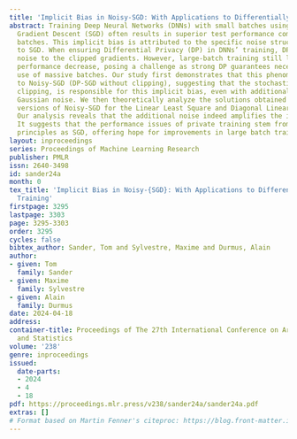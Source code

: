 ```yaml
---
title: 'Implicit Bias in Noisy-SGD: With Applications to Differentially Private Training'
abstract: Training Deep Neural Networks (DNNs) with small batches using Stochastic
  Gradient Descent (SGD) often results in superior test performance compared to larger
  batches. This implicit bias is attributed to the specific noise structure inherent
  to SGD. When ensuring Differential Privacy (DP) in DNNs’ training, DP-SGD adds Gaussian
  noise to the clipped gradients. However, large-batch training still leads to a significant
  performance decrease, posing a challenge as strong DP guarantees necessitate the
  use of massive batches. Our study first demonstrates that this phenomenon extends
  to Noisy-SGD (DP-SGD without clipping), suggesting that the stochasticity, not the
  clipping, is responsible for this implicit bias, even with additional isotropic
  Gaussian noise. We then theoretically analyze the solutions obtained with continuous
  versions of Noisy-SGD for the Linear Least Square and Diagonal Linear Network settings.
  Our analysis reveals that the additional noise indeed amplifies the implicit bias.
  It suggests that the performance issues of private training stem from the same underlying
  principles as SGD, offering hope for improvements in large batch training strategies.
layout: inproceedings
series: Proceedings of Machine Learning Research
publisher: PMLR
issn: 2640-3498
id: sander24a
month: 0
tex_title: 'Implicit Bias in Noisy-{SGD}: With Applications to Differentially Private
  Training'
firstpage: 3295
lastpage: 3303
page: 3295-3303
order: 3295
cycles: false
bibtex_author: Sander, Tom and Sylvestre, Maxime and Durmus, Alain
author:
- given: Tom
  family: Sander
- given: Maxime
  family: Sylvestre
- given: Alain
  family: Durmus
date: 2024-04-18
address:
container-title: Proceedings of The 27th International Conference on Artificial Intelligence
  and Statistics
volume: '238'
genre: inproceedings
issued:
  date-parts:
  - 2024
  - 4
  - 18
pdf: https://proceedings.mlr.press/v238/sander24a/sander24a.pdf
extras: []
# Format based on Martin Fenner's citeproc: https://blog.front-matter.io/posts/citeproc-yaml-for-bibliographies/
---
```


